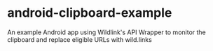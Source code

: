 # android-clipboard-example
An example Android app using Wildlink's API Wrapper to monitor the clipboard and replace eligible URLs with wild.links

